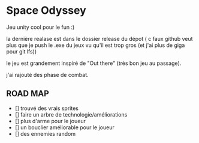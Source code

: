 # Space Odyssey
 Jeu unity cool pour le fun :)

la dernière realase est dans le dossier release du dépot ( c faux github veut plus que je push le .exe du jeux vu qu'il est trop gros (et j'ai plus de giga pour git lfs))

le jeu est grandement inspiré de "Out there" (très bon jeu au passage).

j'ai rajouté des phase de combat.

## ROAD MAP

- [] trouvé des vrais sprites 
- [] faire un arbre de technologie/améliorations
- [] plus d'arme pour le joueur
- [] un bouclier améliorable pour le joueur
- [] des ennemies random
